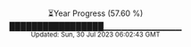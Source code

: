 <p align="center">
⏳Year Progress (57.60 %) <br>
█████████████████▁▁▁▁▁▁▁▁▁▁▁▁▁ <br>
<sub>Updated: Sun, 30 Jul 2023 06:02:43 GMT</sub>
</p>

